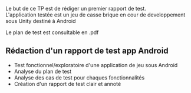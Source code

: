 Le but de ce TP est de rédiger un premier rapport de test.<br/>
L'application testée est un jeu de casse brique en cour de developpement sous Unity destiné à Android

Le plan de test est consultable en .pdf

## Rédaction d'un rapport de test app Android 
 - Test fonctionnel/exploratoire d'une application de jeu sous Android
 - Analyse du plan de test
 - Analyse des cas de test pour chaques fonctionnalités
 - Création d'un rapport de test clair et annoté
